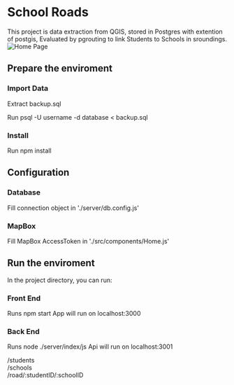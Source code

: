
# School Roads

This project is data extraction from QGIS, stored in Postgres with extention of postgis, Evaluated by pgrouting to link Students to Schools in sroundings.
![Home Page](https://i.imgur.com/JXoljZ5.png)
## Prepare the enviroment

### Import Data

Extract backup.sql

Run psql -U username -d database < backup.sql

### Install

Run npm install

## Configuration

### Database
Fill connection object in './server/db.config.js'

### MapBox
Fill MapBox AccessToken in './src/components/Home.js'

## Run the enviroment

In the project directory, you can run:

### Front End

Runs npm start
App will run on localhost:3000

### Back End

Runs node ./server/index/js
Api will run on localhost:3001

/students<br />
/schools<br />
/road/:studentID/:schoolID<br />
